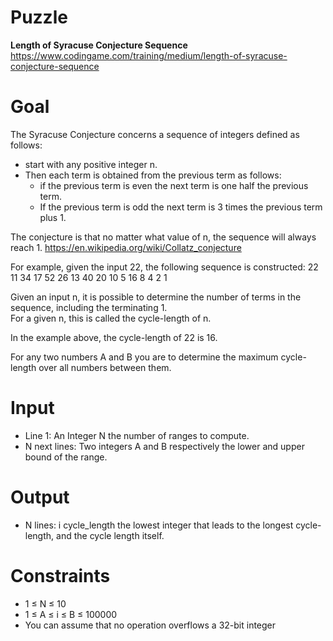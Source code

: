 # Puzzle
**Length of Syracuse Conjecture Sequence** https://www.codingame.com/training/medium/length-of-syracuse-conjecture-sequence

# Goal
The Syracuse Conjecture concerns a sequence of integers defined as follows:
- start with any positive integer n. 
- Then each term is obtained from the previous term as follows: 
   * if the previous term is even
        the next term is one half the previous term. 
   * If the previous term is odd
        the next term is 3 times the previous term plus 1.


The conjecture is that no matter what value of n, the sequence will always reach 1.
https://en.wikipedia.org/wiki/Collatz_conjecture

For example, given the input 22, the following sequence is constructed: 22 11 34 17 52 26 13 40 20 10 5 16 8 4 2 1

Given an input n, it is possible to determine the number of terms in the sequence, including the terminating 1.  
For a given n, this is called the cycle-length of n.

In the example above, the cycle-length of 22 is 16.

For any two numbers A and B you are to determine the maximum cycle-length over all numbers between them.

# Input
* Line 1: An Integer N the number of ranges to compute.
* N next lines: Two integers A and B respectively the lower and upper bound of the range.

# Output
* N lines: i cycle_length the lowest integer that leads to the longest cycle-length, and the cycle length itself.

# Constraints
* 1 ≤ N ≤ 10
* 1 ≤ A ≤ i ≤ B ≤ 100000
* You can assume that no operation overflows a 32-bit integer
